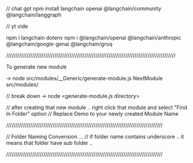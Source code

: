 
// chat gpt
npm install langchain openai @langchain/community @langchain/langgraph

// yt vide

npm i langchain dotenv
npm i @langchain/openai @langchain/anthropic @langchain/google-genai
@langchain/groq


///////////////////////////////////////////////////////////////////////////////////////////

To generate new module 


-> node src/modules/__Generic/generate-module.js NextModule src/modules/

// break down 
->  node <generate-module.js directory>  <module-name>  <output directory>

// after creating that new module .. right click that module and select "Find In Folder" option
// Replace Demo to your newly created Module Name 


////////////////////////////////////////////////////////////////////////////////////

// Folder Naming Convension ... 
// if folder name contains underscore .. it means that folder have sub folder .. 


////////////////////////////////////////////////////////////////////////////////////
